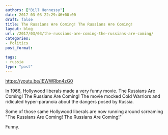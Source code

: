 ```yaml
---
authors: ["Bill Hennessy"]
date: 2017-03-03 22:29:46+00:00
draft: false
title: The Russians Are Coming! The Russians Are Coming!
layout: blog
url: /2017/03/03/the-russians-are-coming-the-russians-are-coming/
categories:
- Politics
post_format:

tags:
- russia
type: "post"
---
```


https://youtu.be/IEWWRbn4zG0

In 1966, Hollywood liberals made a very funny movie. The Russians Are Coming! The Russians Are Coming! The movie mocked Cold Warriors and ridiculed hyper-paranoia about the dangers posed by Russia.

Some of those same Hollywood liberals are now running around screaming "The Russians Are Coming! The Russians Are Coming!"

Funny.
